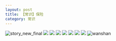 ```yaml
---
layout: post
title: 【常识】保险
category: 常识
---
```

![story_new_final](http://s79weexgu.hd-bkt.clouddn.com/img/story_new_final_0322.png)
![](http://s79weexgu.hd-bkt.clouddn.com/img/insurance-220404-6.png)
![](http://s79weexgu.hd-bkt.clouddn.com/img/insurance-220404-2.png)
![](http://s79weexgu.hd-bkt.clouddn.com/img/insurance-220404-3.png)
![](http://s79weexgu.hd-bkt.clouddn.com/img/insurance-220404-4.png)
![](http://s79weexgu.hd-bkt.clouddn.com/img/insurance-220404-5.png)
![](http://s79weexgu.hd-bkt.clouddn.com/img/insurance-220404-1.png)
![](http://s79weexgu.hd-bkt.clouddn.com/img/insurance-220404-7.png)
![wanshan](http://s79weexgu.hd-bkt.clouddn.com/img/wanshan.png)